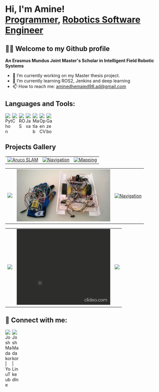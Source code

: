 <h1>Hi, I'm Amine! <br/><a href="https://github.com/AmineDh98">Programmer</a>, <a href="https://www.linkedin.com/in/amine-dhemaied/">Robotics Software Engineer</a>
  




<h2>👨‍💻 Welcome to my Github profile</h2>

**An Erasmus Mundus Joint Master's Scholar in Intelligent Field Robotic Systems**

- 🔭 I’m currently working on my Master thesis project.
- 🌱 I’m currently learning ROS2, Jenkins and deep learning
- 📫 How to reach me: aminedhemaied98.ad@gmail.com


<h2>Languages and Tools:</h2>
<a href="https://www.python.org/"><img align="left" alt="Python" width="22px" src="https://cdn.jsdelivr.net/npm/simple-icons@3.13.0/icons/python.svg" /></a>
<a href="https://cplusplus.com/"><img align="left" alt="C" width="22px" src="https://cdn.jsdelivr.net/npm/simple-icons@3.13.0/icons/c.svg" /></a>
<a href="https://www.ros.org/"><img align="left" alt="ROS" width="22px" src="https://upload.wikimedia.org/wikipedia/commons/b/bb/Ros_logo.svg" /></a>
<a href="https://www.java.com/en/"><img align="left" alt="Java" width="22px" src="https://cdn.jsdelivr.net/npm/simple-icons@3.13.0/icons/java.svg" /></a>
<a href="https://www.mathworks.com/products/matlab.html"><img align="left" alt="Matlab" width="22px" src="https://img.icons8.com/fluency/452/matlab.png" /></a>
<a href="https://opencv.org/"><img align="left" alt="OpenCV" width="22px" src="https://img.icons8.com/color/452/opencv.png" /></a>
<a href="http://gazebosim.org/"><img align="left" alt="Gazebo" width="22px" src="https://upload.wikimedia.org/wikipedia/en/5/5e/Gazebo_logo_without_text.svg" /></a>
<br clear="left" />


<h2>Projects Gallery</h2>

<table>
  <tr>
    <td>
      <a href="https://github.com/SyedMazhar6746/Hands-on-Perception">
        <img src="aruco.gif" alt="Aruco SLAM" style="width:100%">
      </a>
    </td>
    <td>
      <a href="https://github.com/AmineDh98/autonomous_task/tree/Amine">
        <img src="hands-on.gif" alt="Navigation" style="width:100%">
      </a>
    </td>
    <td>
      <a href="https://github.com/AmineDh98/frankenstein">
        <img src="mapping.gif" alt="Mapping" style="width:100%">
      </a>
    </td>
  </tr>
</table>


<table>
  <tr>
    <td>
      <a href="https://github.com/AmineDh98/autonomous_task/tree/Amine/Hands-on-Intervention">
        <img src="interv.gif" width="300">
      </a>
    </td>
    <td>
      <img src="arduino_project.jpg" alt="Navigation" width="300"> 
    </td>
    <td>
      <a href="https://github.com/IFRoS-ELTE/ball_picking_project">
        <img src="robot_image.jpg" alt="Navigation" width="300"> 
      </a>
    </td>
  </tr>
</table>


<table>
  <tr>
    <td>
      <a href="https://github.com/AmineDh98/sayens">
        <img src="https://github.com/AmineDh98/sayens/blob/main/images/example2.gif" width="270"> 
      </a>
    <td>
       <a href="https://github.com/AmineDh98/frankenstein">
          <img src="https://github.com/AmineDh98/frankenstein/blob/main/images/carto.gif" width="300">
        </a>
    </td>
    <td>
      <a href="https://drive.google.com/file/d/1qrz4vulgcHwBiVmcB5Z45oprHb5yW7Cm/view?usp=sharing">
        <img src="manup.gif"  width="300"> 
      </a>
    </td>
  </tr>
</table>



<h2> 🤳 Connect with me:</h2>

[<img align="left" alt="JoshMadakor | YouTube" width="22px" src="https://cdn.jsdelivr.net/npm/simple-icons@v3/icons/youtube.svg" />][youtube]
[<img align="left" alt="JoshMadakor | LinkedIn" width="22px" src="https://cdn.jsdelivr.net/npm/simple-icons@v3/icons/linkedin.svg" />][linkedin]


[youtube]: https://www.youtube.com/@aminedhemaied9857
[linkedin]: https://www.linkedin.com/in/amine-dhemaied/



